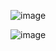 ![image](https://user-images.githubusercontent.com/57319180/145356957-cad35373-2fc5-4730-be2f-b86e5a6f9bf7.png)

![image](https://user-images.githubusercontent.com/57319180/145356984-f8530fd2-ea4a-4256-8015-e68d4484f352.png)

